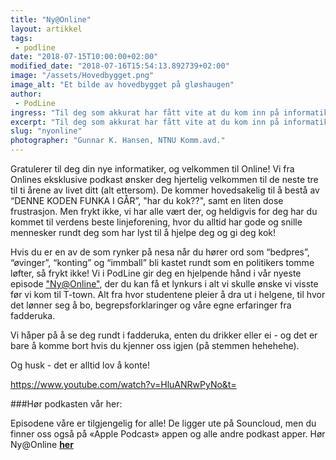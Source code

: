 ```yaml
---
title: "Ny@Online"
layout: artikkel
tags: 
 - podline
date: "2018-07-15T10:00:00+02:00"
modified_date: "2018-07-16T15:54:13.892739+02:00"
image: "/assets/Hovedbygget.png"
image_alt: "Et bilde av hovedbygget på gløshaugen"
author:
 - PodLine
ingress: "Til deg som akkurat har fått vite at du kom inn på informatikk!"
excerpt: "Til deg som akkurat har fått vite at du kom inn på informatikk!"
slug: "nyonline"
photographer: "Gunnar K. Hansen, NTNU Komm.avd."
---
```

Gratulerer til deg din nye informatiker, og velkommen til Online! Vi fra Onlines eksklusive podkast ønsker deg hjertelig velkommen til de neste tre til ti årene av livet ditt (alt ettersom). De kommer hovedsakelig til å bestå av “DENNE KODEN FUNKA I GÅR”, "har du kok??", samt en liten dose frustrasjon. Men frykt ikke, vi har alle vært der, og heldigvis for deg har du kommet til verdens beste linjeforening, hvor du alltid har gode og snille mennesker rundt deg som har lyst til å hjelpe deg og gi deg kok!


Hvis du er en av de som rynker på nesa når du hører ord som “bedpres”, “øvinger”, “konting” og “immball” bli kastet rundt som en politikers tomme løfter, så frykt ikke! Vi i PodLine gir deg en hjelpende hånd i vår nyeste episode [ "Ny@Online"](https://soundcloud.com/podline/fadder-spesial), der du kan få et lynkurs i alt vi skulle ønske vi visste før vi kom til T-town. Alt fra hvor studentene pleier å dra ut i helgene,  til hvor det lønner seg å bo, begrepsforklaringer og våre egne erfaringer fra fadderuka.


Vi håper på å se deg rundt i fadderuka, enten du drikker eller ei - og det er bare å komme bort hvis du kjenner oss igjen (på stemmen hehehehe).


Og husk - det er alltid lov å konte!


[https://www.youtube.com/watch?v=HluANRwPyNo&t= ](https://www.youtube.com/watch?v=HluANRwPyNo&t=)



###Hør podkasten vår her:


Episodene våre er tilgjengelig for alle! De ligger ute på Souncloud, men du finner oss også på «Apple Podcast» appen og alle andre podkast apper. 
Hør Ny@Online  [**her**](https://soundcloud.com/podline/fadder-spesial)